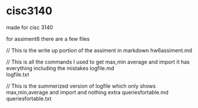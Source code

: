 # cisc3140
made for cisc 3140

for assiment6 there are a few files

// This is the write up portion of the assiment in markdown
  hw6assiment.md

	
  
  
 // This is all the commands I used to get max,min average and import it has everything including the mistakes 
  logfile.md 	
	logfile.txt 	
	
  
  // This is the summerized version of logfile which only shows max,min,average and import and nothing extra
  queriesfortable.md 
	queriesfortable.txt
